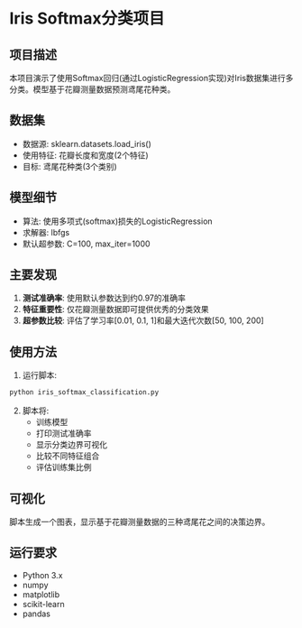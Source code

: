# Iris Softmax分类项目

## 项目描述
本项目演示了使用Softmax回归(通过LogisticRegression实现)对Iris数据集进行多分类。模型基于花瓣测量数据预测鸢尾花种类。

## 数据集
- 数据源: sklearn.datasets.load_iris()
- 使用特征: 花瓣长度和宽度(2个特征)
- 目标: 鸢尾花种类(3个类别)

## 模型细节
- 算法: 使用多项式(softmax)损失的LogisticRegression
- 求解器: lbfgs
- 默认超参数: C=100, max_iter=1000

## 主要发现
1. **测试准确率**: 使用默认参数达到约0.97的准确率
2. **特征重要性**: 仅花瓣测量数据即可提供优秀的分类效果
3. **超参数比较**: 评估了学习率[0.01, 0.1, 1]和最大迭代次数[50, 100, 200]

## 使用方法
1. 运行脚本:
```bash
python iris_softmax_classification.py
```
2. 脚本将:
   - 训练模型
   - 打印测试准确率
   - 显示分类边界可视化
   - 比较不同特征组合
   - 评估训练集比例

## 可视化
脚本生成一个图表，显示基于花瓣测量数据的三种鸢尾花之间的决策边界。

## 运行要求
- Python 3.x
- numpy
- matplotlib
- scikit-learn
- pandas